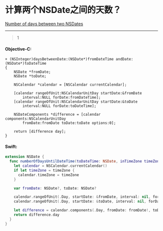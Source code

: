# 计算两个NSDate之间的天数？
[Number of days between two NSDates](https://stackoverflow.com/questions/4739483/number-of-days-between-two-nsdates)

___



> 1

#### Objective-C:

```objc
+ (NSInteger)daysBetweenDate:(NSDate*)fromDateTime andDate:(NSDate*)toDateTime
{
    NSDate *fromDate;
    NSDate *toDate;

    NSCalendar *calendar = [NSCalendar currentCalendar];

    [calendar rangeOfUnit:NSCalendarUnitDay startDate:&fromDate
        interval:NULL forDate:fromDateTime];
    [calendar rangeOfUnit:NSCalendarUnitDay startDate:&toDate
        interval:NULL forDate:toDateTime];

    NSDateComponents *difference = [calendar components:NSCalendarUnitDay
        fromDate:fromDate toDate:toDate options:0];

    return [difference day];
}
```

#### Swift:

```swift
extension NSDate {
  func numberOfDaysUntilDateTime(toDateTime: NSDate, inTimeZone timeZone: NSTimeZone? = nil) -> Int {
    let calendar = NSCalendar.currentCalendar()
    if let timeZone = timeZone {
      calendar.timeZone = timeZone
    }

    var fromDate: NSDate?, toDate: NSDate?

    calendar.rangeOfUnit(.Day, startDate: &fromDate, interval: nil, forDate: self)
    calendar.rangeOfUnit(.Day, startDate: &toDate, interval: nil, forDate: toDateTime)

    let difference = calendar.components(.Day, fromDate: fromDate!, toDate: toDate!, options: [])
    return difference.day
  }
}
```

